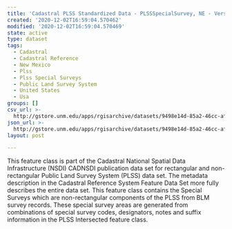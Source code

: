 ```yaml
---
title: 'Cadastral PLSS Standardized Data - PLSSSpecialSurvey, NE - Version 1.1'
created: '2020-12-02T16:59:04.570462'
modified: '2020-12-02T16:59:04.570469'
state: active
type: dataset
tags:
  - Cadastral
  - Cadastral Reference
  - New Mexico
  - Plss
  - Plss Special Surveys
  - Public Land Survey System
  - United States
  - Usa
groups: []
csv_url: >-
  http://gstore.unm.edu/apps/rgisarchive/datasets/9498e14d-85a2-46cc-af91-c42d46d3c356/PLSSSpecialSurvey_NE.derived.csv
json_url: >-
  http://gstore.unm.edu/apps/rgisarchive/datasets/9498e14d-85a2-46cc-af91-c42d46d3c356/PLSSSpecialSurvey_NE.derived.json
layout: post

---
```

 This feature class is part of the Cadastral National Spatial Data
                Infrastructure (NSDI) CADNSDI publication data set for rectangular and
                non-rectangular Public Land Survey System (PLSS) data set. The metadata description
                in the Cadastral Reference System Feature Data Set more fully describes the entire
                data set. This feature class contains the Special Surveys which are non-rectangular
                components of the PLSS from BLM survey records. These special survey areas are
                generated from combinations of special survey codes, designators, notes and suffix
                information in the PLSS Intersected feature class. 
